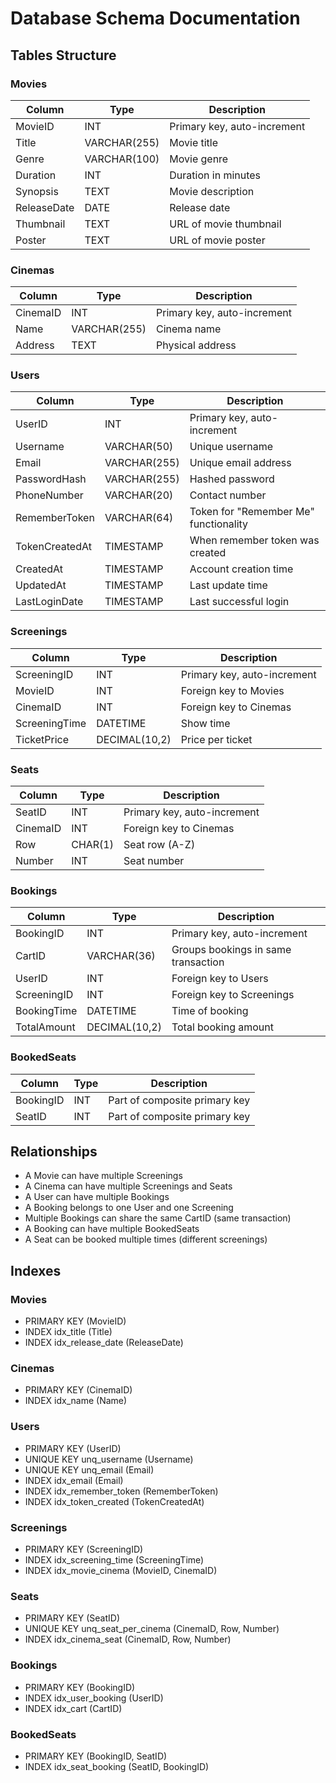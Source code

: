 # Database Schema Documentation

## Tables Structure

### Movies
| Column | Type | Description |
|--------|------|-------------|
| MovieID | INT | Primary key, auto-increment |
| Title | VARCHAR(255) | Movie title |
| Genre | VARCHAR(100) | Movie genre |
| Duration | INT | Duration in minutes |
| Synopsis | TEXT | Movie description |
| ReleaseDate | DATE | Release date |
| Thumbnail | TEXT | URL of movie thumbnail |
| Poster | TEXT | URL of movie poster |

### Cinemas
| Column | Type | Description |
|--------|------|-------------|
| CinemaID | INT | Primary key, auto-increment |
| Name | VARCHAR(255) | Cinema name |
| Address | TEXT | Physical address |

### Users
| Column | Type | Description |
|--------|------|-------------|
| UserID | INT | Primary key, auto-increment |
| Username | VARCHAR(50) | Unique username |
| Email | VARCHAR(255) | Unique email address |
| PasswordHash | VARCHAR(255) | Hashed password |
| PhoneNumber | VARCHAR(20) | Contact number |
| RememberToken | VARCHAR(64) | Token for "Remember Me" functionality |
| TokenCreatedAt | TIMESTAMP | When remember token was created |
| CreatedAt | TIMESTAMP | Account creation time |
| UpdatedAt | TIMESTAMP | Last update time |
| LastLoginDate | TIMESTAMP | Last successful login |

### Screenings
| Column | Type | Description |
|--------|------|-------------|
| ScreeningID | INT | Primary key, auto-increment |
| MovieID | INT | Foreign key to Movies |
| CinemaID | INT | Foreign key to Cinemas |
| ScreeningTime | DATETIME | Show time |
| TicketPrice | DECIMAL(10,2) | Price per ticket |

### Seats
| Column | Type | Description |
|--------|------|-------------|
| SeatID | INT | Primary key, auto-increment |
| CinemaID | INT | Foreign key to Cinemas |
| Row | CHAR(1) | Seat row (A-Z) |
| Number | INT | Seat number |

### Bookings
| Column | Type | Description |
|--------|------|-------------|
| BookingID | INT | Primary key, auto-increment |
| CartID | VARCHAR(36) | Groups bookings in same transaction |
| UserID | INT | Foreign key to Users |
| ScreeningID | INT | Foreign key to Screenings |
| BookingTime | DATETIME | Time of booking |
| TotalAmount | DECIMAL(10,2) | Total booking amount |

### BookedSeats
| Column | Type | Description |
|--------|------|-------------|
| BookingID | INT | Part of composite primary key |
| SeatID | INT | Part of composite primary key |

## Relationships

- A Movie can have multiple Screenings
- A Cinema can have multiple Screenings and Seats
- A User can have multiple Bookings
- A Booking belongs to one User and one Screening
- Multiple Bookings can share the same CartID (same transaction)
- A Booking can have multiple BookedSeats
- A Seat can be booked multiple times (different screenings)

## Indexes

### Movies
- PRIMARY KEY (MovieID)
- INDEX idx_title (Title)
- INDEX idx_release_date (ReleaseDate)

### Cinemas
- PRIMARY KEY (CinemaID)
- INDEX idx_name (Name)

### Users
- PRIMARY KEY (UserID)
- UNIQUE KEY unq_username (Username)
- UNIQUE KEY unq_email (Email)
- INDEX idx_email (Email)
- INDEX idx_remember_token (RememberToken)
- INDEX idx_token_created (TokenCreatedAt)

### Screenings
- PRIMARY KEY (ScreeningID)
- INDEX idx_screening_time (ScreeningTime)
- INDEX idx_movie_cinema (MovieID, CinemaID)

### Seats
- PRIMARY KEY (SeatID)
- UNIQUE KEY unq_seat_per_cinema (CinemaID, Row, Number)
- INDEX idx_cinema_seat (CinemaID, Row, Number)

### Bookings
- PRIMARY KEY (BookingID)
- INDEX idx_user_booking (UserID)
- INDEX idx_cart (CartID)

### BookedSeats
- PRIMARY KEY (BookingID, SeatID)
- INDEX idx_seat_booking (SeatID, BookingID)